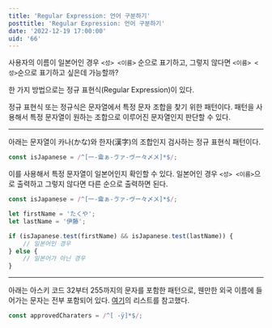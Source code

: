 ```yaml
---
title: 'Regular Expression: 언어 구분하기'
posttitle: 'Regular Expression: 언어 구분하기'
date: '2022-12-19 17:00:00'
uid: '66'
---
```


사용자의 이름이 일본어인 경우 `<성> <이름>` 순으로 표기하고, 그렇지 않다면 `<이름> <성>`순으로 표기하고 싶은데 가능할까?

한 가지 방법으로는 정규 표현식(Regular Expression)이 있다.

정규 표현식 또는 정규식은 문자열에서 특정 문자 조합을 찾기 위한 패턴이다. 패턴을 사용해서 특정 문자열이 원하는 조합으로 이루어진 문자열인지 판단할 수 있다.

---

아래는 문자열이 카나(かな)와 한자(漢字)의 조합인지 검사하는 정규 표현식 패턴이다.

```js
const isJapanese = /^[一-龠ぁ-ゔァ-ヴー々〆〤]*$/;
```

이를 사용해서 특정 문자열이 일본어인지 확인할 수 있다. 일본어인 경우 `<성> <이름>`으로 출력하고 그렇지 않다면 다른 순으로 출력하면 된다.

```js
const isJapanese = /^[一-龠ぁ-ゔァ-ヴー々〆〤]*$/;

let firstName = 'たくや';
let lastName = '伊藤';

if (isJapanese.test(firstName) && isJapanese.test(lastName)) {
    // 일본어인 경우
} else {
    // 일본어가 아닌 경우
}
```

---

아래는 아스키 코드 32부터 255까지의 문자를 포함한 패턴으로, 웬만한 외국 이름에 들어가는 문자는 전부 포함되어 있다. [여기](https://grad.ucla.edu/gasaa/etd/specialcharacters.pdf)의 리스트를 참고했다.

```js
const approvedCharaters = /^[ -ÿ]*$/;
```
